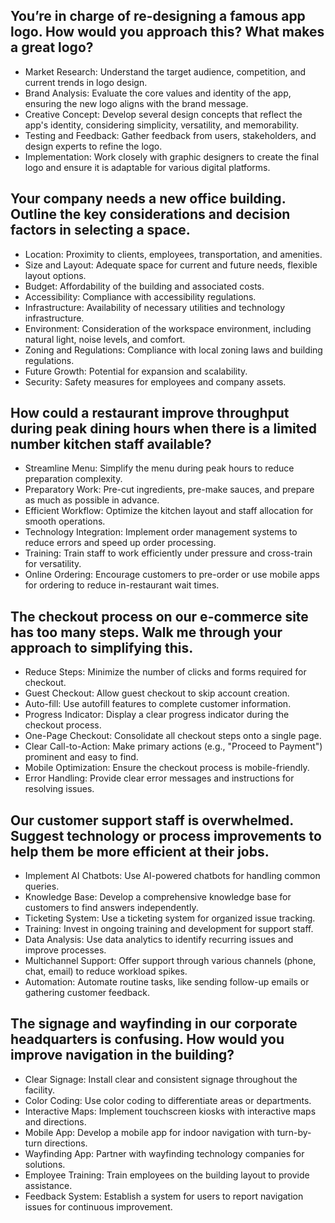 ## You’re in charge of re-designing a famous app logo. How would you approach this? What makes a great logo?
* Market Research: Understand the target audience, competition, and current trends in logo design.
* Brand Analysis: Evaluate the core values and identity of the app, ensuring the new logo aligns with the brand message.
* Creative Concept: Develop several design concepts that reflect the app's identity, considering simplicity, versatility, and memorability.
* Testing and Feedback: Gather feedback from users, stakeholders, and design experts to refine the logo.
* Implementation: Work closely with graphic designers to create the final logo and ensure it is adaptable for various digital platforms.

## Your company needs a new office building. Outline the key considerations and decision factors in selecting a space.
* Location: Proximity to clients, employees, transportation, and amenities.
* Size and Layout: Adequate space for current and future needs, flexible layout options.
* Budget: Affordability of the building and associated costs.
* Accessibility: Compliance with accessibility regulations.
* Infrastructure: Availability of necessary utilities and technology infrastructure.
* Environment: Consideration of the workspace environment, including natural light, noise levels, and comfort.
* Zoning and Regulations: Compliance with local zoning laws and building regulations.
* Future Growth: Potential for expansion and scalability.
* Security: Safety measures for employees and company assets.

## How could a restaurant improve throughput during peak dining hours when there is a limited number kitchen staff available?
* Streamline Menu: Simplify the menu during peak hours to reduce preparation complexity.
* Preparatory Work: Pre-cut ingredients, pre-make sauces, and prepare as much as possible in advance.
* Efficient Workflow: Optimize the kitchen layout and staff allocation for smooth operations.
* Technology Integration: Implement order management systems to reduce errors and speed up order processing.
* Training: Train staff to work efficiently under pressure and cross-train for versatility.
* Online Ordering: Encourage customers to pre-order or use mobile apps for ordering to reduce in-restaurant wait times.

## The checkout process on our e-commerce site has too many steps. Walk me through your approach to simplifying this.
* Reduce Steps: Minimize the number of clicks and forms required for checkout.
* Guest Checkout: Allow guest checkout to skip account creation.
* Auto-fill: Use autofill features to complete customer information.
* Progress Indicator: Display a clear progress indicator during the checkout process.
* One-Page Checkout: Consolidate all checkout steps onto a single page.
* Clear Call-to-Action: Make primary actions (e.g., "Proceed to Payment") prominent and easy to find.
* Mobile Optimization: Ensure the checkout process is mobile-friendly.
* Error Handling: Provide clear error messages and instructions for resolving issues.

## Our customer support staff is overwhelmed. Suggest technology or process improvements to help them be more efficient at their jobs.
* Implement AI Chatbots: Use AI-powered chatbots for handling common queries.
* Knowledge Base: Develop a comprehensive knowledge base for customers to find answers independently.
* Ticketing System: Use a ticketing system for organized issue tracking.
* Training: Invest in ongoing training and development for support staff.
* Data Analysis: Use data analytics to identify recurring issues and improve processes.
* Multichannel Support: Offer support through various channels (phone, chat, email) to reduce workload spikes.
* Automation: Automate routine tasks, like sending follow-up emails or gathering customer feedback.

## The signage and wayfinding in our corporate headquarters is confusing. How would you improve navigation in the building?
* Clear Signage: Install clear and consistent signage throughout the facility.
* Color Coding: Use color coding to differentiate areas or departments.
* Interactive Maps: Implement touchscreen kiosks with interactive maps and directions.
* Mobile App: Develop a mobile app for indoor navigation with turn-by-turn directions.
* Wayfinding App: Partner with wayfinding technology companies for solutions.
* Employee Training: Train employees on the building layout to provide assistance.
* Feedback System: Establish a system for users to report navigation issues for continuous improvement.
